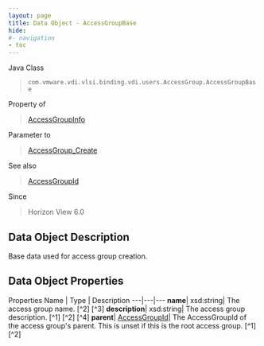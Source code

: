 ```yaml
---
layout: page
title: Data Object - AccessGroupBase
hide:
#- navigation
- toc
---
```






Java Class
> `com.vmware.vdi.vlsi.binding.vdi.users.AccessGroup.AccessGroupBase`

Property of
> [AccessGroupInfo](vdi.users.AccessGroup.AccessGroupInfo.md#field_detail)

Parameter to
> [AccessGroup_Create](vdi.users.AccessGroup.md#create)

See also
> [AccessGroupId](vdi.entity.AccessGroupId.md)

Since
> Horizon View 6.0


## Data Object Description

Base data used for access group creation.

## Data Object Properties
Properties
Name |  Type |  Description
---|---|---
**name**|  xsd:string|  The access group name. [^2] [^3]
**description**|  xsd:string|  The access group description. [^1] [^2] [^4]
**parent**| [AccessGroupId](vdi.entity.AccessGroupId.md)|  The AccessGroupId of the access group's parent. This is unset if this is the root access group. [^1] [^2]


 
